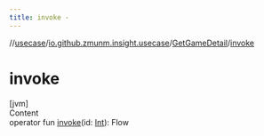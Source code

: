 ```yaml
---
title: invoke -
---
```

//[usecase](../../../index.md)/[io.github.zmunm.insight.usecase](../index.md)/[GetGameDetail](index.md)/[invoke](invoke.md)



# invoke  
[jvm]  
Content  
operator fun [invoke](invoke.md)(id: [Int](https://kotlinlang.org/api/latest/jvm/stdlib/kotlin/-int/index.html)): Flow<Game>  



